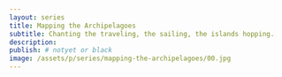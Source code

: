 ```yaml
---
layout: series
title: Mapping the Archipelagoes
subtitle: Chanting the traveling, the sailing, the islands hopping.
description:
publish: # notyet or black
image: /assets/p/series/mapping-the-archipelagoes/00.jpg
---
```

